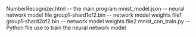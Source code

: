 NumberRecognizer.html -- the main program
mnist_model.json -- neural network model file 
group1-shard1of2.bin -- network model weights file1
group1-shard2of2.bin -- network model weights file2
mnist_cnn_train.py -- Python file use to train the neural network model 


